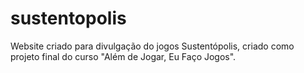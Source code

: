 # sustentopolis
Website criado para divulgação do jogos Sustentópolis,  criado como projeto final do curso "Além de Jogar, Eu Faço Jogos".
